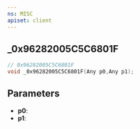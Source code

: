```yaml
---
ns: MISC
apiset: client
---
```

## _0x96282005C5C6801F

```c
// 0x96282005C5C6801F
void _0x96282005C5C6801F(Any p0,Any p1);
```


## Parameters
* **p0**:
* **p1**: